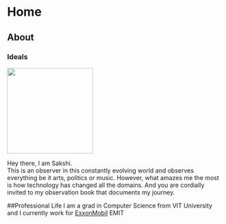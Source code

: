 # Home
## About
### Ideals
<p> <img class='thumbnail' style='width:200px' src='https://i.ibb.co/86mkYtd/20190413-063202.jpg'> </p><p>
Hey there, I am Sakshi.<br>
This is an observer in this constantly evolving world and observes everything be it arts, politics or music. However, what amazes me the most is how technology has changed all the domains.
And you are cordially invited to my observation book that documents my journey.
</p>

##Professional Life
I am a grad in Computer Science from VIT University and I currently work for <a href=''>ExxonMobil</a> EMIT<br>
